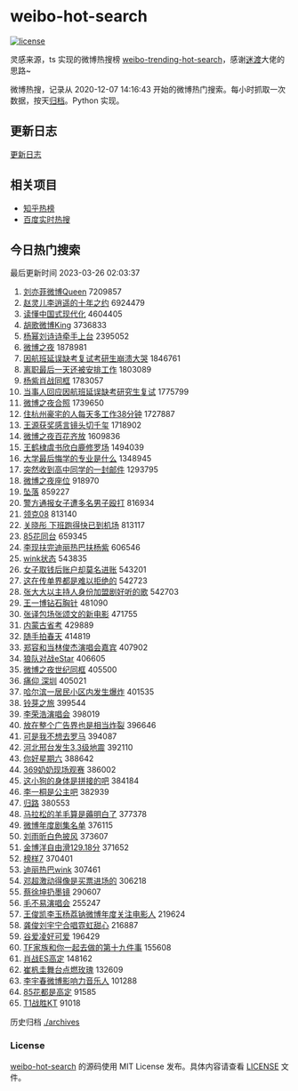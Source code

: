 # weibo-hot-search

[![license](https://img.shields.io/github/license/Arrackisarookie/weibo-hot-search)](https://github.com/Arrackisarookie/weibo-hot-search/blob/master/LICENSE)

灵感来源，ts 实现的微博热搜榜 [weibo-trending-hot-search](https://github.com/justjavac/weibo-trending-hot-search)，感谢[迷渡](https://github.com/justjavac)大佬的思路~

微博热搜，记录从 2020-12-07 14:16:43 开始的微博热门搜索。每小时抓取一次数据，按天[归档](./archives)。Python 实现。

## 更新日志
[更新日志](./UPDATE.md)

## 相关项目
+ [知乎热榜](https://github.com/Arrackisarookie/zhihu-top-search)
+ [百度实时热搜](https://github.com/Arrackisarookie/baidu-hot-search)

## 今日热门搜索

<!-- Rank Begin -->

最后更新时间 2023-03-26 02:03:37

1. [刘亦菲微博Queen](https://s.weibo.com/weibo?q=%23%E5%88%98%E4%BA%A6%E8%8F%B2%E5%BE%AE%E5%8D%9AQueen%23&t=31&band_rank=1&Refer=top) 7209857
1. [赵灵儿李逍遥的十年之约](https://s.weibo.com/weibo?q=%E8%B5%B5%E7%81%B5%E5%84%BF%E6%9D%8E%E9%80%8D%E9%81%A5%E7%9A%84%E5%8D%81%E5%B9%B4%E4%B9%8B%E7%BA%A6&t=31&band_rank=2&Refer=top) 6924479
1. [读懂中国式现代化](https://s.weibo.com/weibo?q=%23%E8%AF%BB%E6%87%82%E4%B8%AD%E5%9B%BD%E5%BC%8F%E7%8E%B0%E4%BB%A3%E5%8C%96%23&t=31&band_rank=3&Refer=top) 4604405
1. [胡歌微博King](https://s.weibo.com/weibo?q=%23%E8%83%A1%E6%AD%8C%E5%BE%AE%E5%8D%9AKing%23&t=31&band_rank=4&Refer=top) 3736833
1. [杨幂刘诗诗牵手上台](https://s.weibo.com/weibo?q=%23%E6%9D%A8%E5%B9%82%E5%88%98%E8%AF%97%E8%AF%97%E7%89%B5%E6%89%8B%E4%B8%8A%E5%8F%B0%23&t=31&band_rank=5&Refer=top) 2395052
1. [微博之夜](https://s.weibo.com/weibo?q=%E5%BE%AE%E5%8D%9A%E4%B9%8B%E5%A4%9C&t=31&band_rank=6&Refer=top) 1878981
1. [因航班延误缺考复试考研生崩溃大哭](https://s.weibo.com/weibo?q=%23%E5%9B%A0%E8%88%AA%E7%8F%AD%E5%BB%B6%E8%AF%AF%E7%BC%BA%E8%80%83%E5%A4%8D%E8%AF%95%E8%80%83%E7%A0%94%E7%94%9F%E5%B4%A9%E6%BA%83%E5%A4%A7%E5%93%AD%23&t=31&band_rank=7&Refer=top) 1846761
1. [离职最后一天还被安排工作](https://s.weibo.com/weibo?q=%23%E7%A6%BB%E8%81%8C%E6%9C%80%E5%90%8E%E4%B8%80%E5%A4%A9%E8%BF%98%E8%A2%AB%E5%AE%89%E6%8E%92%E5%B7%A5%E4%BD%9C%23&t=31&band_rank=8&Refer=top) 1803089
1. [杨紫肖战同框](https://s.weibo.com/weibo?q=%23%E6%9D%A8%E7%B4%AB%E8%82%96%E6%88%98%E5%90%8C%E6%A1%86%23&t=31&band_rank=4&Refer=top) 1783057
1. [当事人回应因航班延误缺考研究生复试](https://s.weibo.com/weibo?q=%23%E5%BD%93%E4%BA%8B%E4%BA%BA%E5%9B%9E%E5%BA%94%E5%9B%A0%E8%88%AA%E7%8F%AD%E5%BB%B6%E8%AF%AF%E7%BC%BA%E8%80%83%E7%A0%94%E7%A9%B6%E7%94%9F%E5%A4%8D%E8%AF%95%23&t=31&band_rank=9&Refer=top) 1775799
1. [微博之夜合照](https://s.weibo.com/weibo?q=%23%E5%BE%AE%E5%8D%9A%E4%B9%8B%E5%A4%9C%E5%90%88%E7%85%A7%23&t=31&band_rank=16&Refer=top) 1739650
1. [住杭州豪宅的人每天多工作38分钟](https://s.weibo.com/weibo?q=%23%E4%BD%8F%E6%9D%AD%E5%B7%9E%E8%B1%AA%E5%AE%85%E7%9A%84%E4%BA%BA%E6%AF%8F%E5%A4%A9%E5%A4%9A%E5%B7%A5%E4%BD%9C38%E5%88%86%E9%92%9F%23&t=31&band_rank=10&Refer=top) 1727887
1. [王源获奖感言镜头切千玺](https://s.weibo.com/weibo?q=%E7%8E%8B%E6%BA%90%E8%8E%B7%E5%A5%96%E6%84%9F%E8%A8%80%E9%95%9C%E5%A4%B4%E5%88%87%E5%8D%83%E7%8E%BA&t=31&band_rank=11&Refer=top) 1718902
1. [微博之夜百花齐放](https://s.weibo.com/weibo?q=%23%E5%BE%AE%E5%8D%9A%E4%B9%8B%E5%A4%9C%E7%99%BE%E8%8A%B1%E9%BD%90%E6%94%BE%23&t=31&band_rank=12&Refer=top) 1609836
1. [王鹤棣虞书欣白鹿修罗场](https://s.weibo.com/weibo?q=%23%E7%8E%8B%E9%B9%A4%E6%A3%A3%E8%99%9E%E4%B9%A6%E6%AC%A3%E7%99%BD%E9%B9%BF%E4%BF%AE%E7%BD%97%E5%9C%BA%23&t=31&band_rank=13&Refer=top) 1494039
1. [大学最后悔学的专业是什么](https://s.weibo.com/weibo?q=%23%E5%A4%A7%E5%AD%A6%E6%9C%80%E5%90%8E%E6%82%94%E5%AD%A6%E7%9A%84%E4%B8%93%E4%B8%9A%E6%98%AF%E4%BB%80%E4%B9%88%23&t=31&band_rank=14&Refer=top) 1348945
1. [突然收到高中同学的一封邮件](https://s.weibo.com/weibo?q=%23%E7%AA%81%E7%84%B6%E6%94%B6%E5%88%B0%E9%AB%98%E4%B8%AD%E5%90%8C%E5%AD%A6%E7%9A%84%E4%B8%80%E5%B0%81%E9%82%AE%E4%BB%B6%23&t=31&band_rank=15&Refer=top) 1293795
1. [微博之夜座位](https://s.weibo.com/weibo?q=%23%E5%BE%AE%E5%8D%9A%E4%B9%8B%E5%A4%9C%E5%BA%A7%E4%BD%8D%23&t=31&band_rank=17&Refer=top) 918970
1. [坠落](https://s.weibo.com/weibo?q=%E5%9D%A0%E8%90%BD&t=31&band_rank=18&Refer=top) 859227
1. [警方通报女子遭多名男子殴打](https://s.weibo.com/weibo?q=%23%E8%AD%A6%E6%96%B9%E9%80%9A%E6%8A%A5%E5%A5%B3%E5%AD%90%E9%81%AD%E5%A4%9A%E5%90%8D%E7%94%B7%E5%AD%90%E6%AE%B4%E6%89%93%23&t=31&band_rank=19&Refer=top) 816934
1. [领克08](https://s.weibo.com/weibo?q=%E9%A2%86%E5%85%8B08&t=31&band_rank=20&Refer=top) 813140
1. [关晓彤 下班跑得快已到机场](https://s.weibo.com/weibo?q=%E5%85%B3%E6%99%93%E5%BD%A4%20%E4%B8%8B%E7%8F%AD%E8%B7%91%E5%BE%97%E5%BF%AB%E5%B7%B2%E5%88%B0%E6%9C%BA%E5%9C%BA&t=31&band_rank=21&Refer=top) 813117
1. [85花同台](https://s.weibo.com/weibo?q=85%E8%8A%B1%E5%90%8C%E5%8F%B0&t=31&band_rank=22&Refer=top) 659345
1. [李现扶完迪丽热巴扶杨紫](https://s.weibo.com/weibo?q=%23%E6%9D%8E%E7%8E%B0%E6%89%B6%E5%AE%8C%E8%BF%AA%E4%B8%BD%E7%83%AD%E5%B7%B4%E6%89%B6%E6%9D%A8%E7%B4%AB%23&t=31&band_rank=6&Refer=top) 606546
1. [wink状态](https://s.weibo.com/weibo?q=%23wink%E7%8A%B6%E6%80%81%23&t=31&band_rank=23&Refer=top) 543835
1. [女子取钱后账户却莫名进账](https://s.weibo.com/weibo?q=%23%E5%A5%B3%E5%AD%90%E5%8F%96%E9%92%B1%E5%90%8E%E8%B4%A6%E6%88%B7%E5%8D%B4%E8%8E%AB%E5%90%8D%E8%BF%9B%E8%B4%A6%23&t=31&band_rank=24&Refer=top) 543201
1. [这在传单界都是难以拒绝的](https://s.weibo.com/weibo?q=%23%E8%BF%99%E5%9C%A8%E4%BC%A0%E5%8D%95%E7%95%8C%E9%83%BD%E6%98%AF%E9%9A%BE%E4%BB%A5%E6%8B%92%E7%BB%9D%E7%9A%84%23&t=31&band_rank=25&Refer=top) 542723
1. [张大大以主持人身份加盟剧好听的歌](https://s.weibo.com/weibo?q=%23%E5%BC%A0%E5%A4%A7%E5%A4%A7%E4%BB%A5%E4%B8%BB%E6%8C%81%E4%BA%BA%E8%BA%AB%E4%BB%BD%E5%8A%A0%E7%9B%9F%E5%89%A7%E5%A5%BD%E5%90%AC%E7%9A%84%E6%AD%8C%23&t=31&band_rank=26&Refer=top) 542703
1. [王一博钻石胸针](https://s.weibo.com/weibo?q=%23%E7%8E%8B%E4%B8%80%E5%8D%9A%E9%92%BB%E7%9F%B3%E8%83%B8%E9%92%88%23&t=31&band_rank=27&Refer=top) 481090
1. [张译包场张颂文的新电影](https://s.weibo.com/weibo?q=%23%E5%BC%A0%E8%AF%91%E5%8C%85%E5%9C%BA%E5%BC%A0%E9%A2%82%E6%96%87%E7%9A%84%E6%96%B0%E7%94%B5%E5%BD%B1%23&t=31&band_rank=28&Refer=top) 471755
1. [内蒙古省考](https://s.weibo.com/weibo?q=%E5%86%85%E8%92%99%E5%8F%A4%E7%9C%81%E8%80%83&t=31&band_rank=29&Refer=top) 429889
1. [随手拍春天](https://s.weibo.com/weibo?q=%23%E9%9A%8F%E6%89%8B%E6%8B%8D%E6%98%A5%E5%A4%A9%23&t=31&band_rank=30&Refer=top) 414819
1. [郑容和当林俊杰演唱会嘉宾](https://s.weibo.com/weibo?q=%23%E9%83%91%E5%AE%B9%E5%92%8C%E5%BD%93%E6%9E%97%E4%BF%8A%E6%9D%B0%E6%BC%94%E5%94%B1%E4%BC%9A%E5%98%89%E5%AE%BE%23&t=31&band_rank=31&Refer=top) 407902
1. [狼队对战eStar](https://s.weibo.com/weibo?q=%23%E7%8B%BC%E9%98%9F%E5%AF%B9%E6%88%98eStar%23&t=31&band_rank=32&Refer=top) 406605
1. [微博之夜世纪同框](https://s.weibo.com/weibo?q=%23%E5%BE%AE%E5%8D%9A%E4%B9%8B%E5%A4%9C%E4%B8%96%E7%BA%AA%E5%90%8C%E6%A1%86%23&t=31&band_rank=33&Refer=top) 405500
1. [痛仰 深圳](https://s.weibo.com/weibo?q=%E7%97%9B%E4%BB%B0%20%E6%B7%B1%E5%9C%B3&t=31&band_rank=34&Refer=top) 405021
1. [哈尔滨一居民小区内发生爆炸](https://s.weibo.com/weibo?q=%23%E5%93%88%E5%B0%94%E6%BB%A8%E4%B8%80%E5%B1%85%E6%B0%91%E5%B0%8F%E5%8C%BA%E5%86%85%E5%8F%91%E7%94%9F%E7%88%86%E7%82%B8%23&t=31&band_rank=35&Refer=top) 401535
1. [铃芽之旅](https://s.weibo.com/weibo?q=%E9%93%83%E8%8A%BD%E4%B9%8B%E6%97%85&t=31&band_rank=36&Refer=top) 399544
1. [李荣浩演唱会](https://s.weibo.com/weibo?q=%E6%9D%8E%E8%8D%A3%E6%B5%A9%E6%BC%94%E5%94%B1%E4%BC%9A&t=31&band_rank=37&Refer=top) 398019
1. [放在整个广告界也是相当炸裂](https://s.weibo.com/weibo?q=%23%E6%94%BE%E5%9C%A8%E6%95%B4%E4%B8%AA%E5%B9%BF%E5%91%8A%E7%95%8C%E4%B9%9F%E6%98%AF%E7%9B%B8%E5%BD%93%E7%82%B8%E8%A3%82%23&t=31&band_rank=38&Refer=top) 396646
1. [可是我不想去罗马](https://s.weibo.com/weibo?q=%23%E5%8F%AF%E6%98%AF%E6%88%91%E4%B8%8D%E6%83%B3%E5%8E%BB%E7%BD%97%E9%A9%AC%23&t=31&band_rank=39&Refer=top) 394087
1. [河北邢台发生3.3级地震](https://s.weibo.com/weibo?q=%23%E6%B2%B3%E5%8C%97%E9%82%A2%E5%8F%B0%E5%8F%91%E7%94%9F3.3%E7%BA%A7%E5%9C%B0%E9%9C%87%23&t=31&band_rank=40&Refer=top) 392110
1. [你好星期六](https://s.weibo.com/weibo?q=%E4%BD%A0%E5%A5%BD%E6%98%9F%E6%9C%9F%E5%85%AD&t=31&band_rank=41&Refer=top) 388642
1. [369奶奶现场观赛](https://s.weibo.com/weibo?q=%23369%E5%A5%B6%E5%A5%B6%E7%8E%B0%E5%9C%BA%E8%A7%82%E8%B5%9B%23&t=31&band_rank=42&Refer=top) 386002
1. [这小狗的身体是拼接的吧](https://s.weibo.com/weibo?q=%23%E8%BF%99%E5%B0%8F%E7%8B%97%E7%9A%84%E8%BA%AB%E4%BD%93%E6%98%AF%E6%8B%BC%E6%8E%A5%E7%9A%84%E5%90%A7%23&t=31&band_rank=43&Refer=top) 384184
1. [李一桐是公主吧](https://s.weibo.com/weibo?q=%23%E6%9D%8E%E4%B8%80%E6%A1%90%E6%98%AF%E5%85%AC%E4%B8%BB%E5%90%A7%23&t=31&band_rank=44&Refer=top) 382939
1. [归路](https://s.weibo.com/weibo?q=%E5%BD%92%E8%B7%AF&t=31&band_rank=45&Refer=top) 380553
1. [马拉松的羊毛算是薅明白了](https://s.weibo.com/weibo?q=%23%E9%A9%AC%E6%8B%89%E6%9D%BE%E7%9A%84%E7%BE%8A%E6%AF%9B%E7%AE%97%E6%98%AF%E8%96%85%E6%98%8E%E7%99%BD%E4%BA%86%23&t=31&band_rank=46&Refer=top) 377378
1. [微博年度剧集名单](https://s.weibo.com/weibo?q=%23%E5%BE%AE%E5%8D%9A%E5%B9%B4%E5%BA%A6%E5%89%A7%E9%9B%86%E5%90%8D%E5%8D%95%23&t=31&band_rank=47&Refer=top) 376115
1. [刘雨昕白色披风](https://s.weibo.com/weibo?q=%23%E5%88%98%E9%9B%A8%E6%98%95%E7%99%BD%E8%89%B2%E6%8A%AB%E9%A3%8E%23&t=31&band_rank=48&Refer=top) 373607
1. [金博洋自由滑129.18分](https://s.weibo.com/weibo?q=%23%E9%87%91%E5%8D%9A%E6%B4%8B%E8%87%AA%E7%94%B1%E6%BB%91129.18%E5%88%86%23&t=31&band_rank=49&Refer=top) 371652
1. [榜样7](https://s.weibo.com/weibo?q=%E6%A6%9C%E6%A0%B77&t=31&band_rank=50&Refer=top) 370401
1. [迪丽热巴wink](https://s.weibo.com/weibo?q=%23%E8%BF%AA%E4%B8%BD%E7%83%AD%E5%B7%B4wink%23&t=31&band_rank=17&Refer=top) 307461
1. [邓超激动得像是买票进场的](https://s.weibo.com/weibo?q=%23%E9%82%93%E8%B6%85%E6%BF%80%E5%8A%A8%E5%BE%97%E5%83%8F%E6%98%AF%E4%B9%B0%E7%A5%A8%E8%BF%9B%E5%9C%BA%E7%9A%84%23&t=31&band_rank=22&Refer=top) 306218
1. [蔡徐坤扔墨镜](https://s.weibo.com/weibo?q=%E8%94%A1%E5%BE%90%E5%9D%A4%E6%89%94%E5%A2%A8%E9%95%9C&t=31&band_rank=31&Refer=top) 290607
1. [毛不易演唱会](https://s.weibo.com/weibo?q=%E6%AF%9B%E4%B8%8D%E6%98%93%E6%BC%94%E5%94%B1%E4%BC%9A&t=31&band_rank=36&Refer=top) 255247
1. [王俊凯李玉杨荔钠微博年度关注电影人](https://s.weibo.com/weibo?q=%23%E7%8E%8B%E4%BF%8A%E5%87%AF%E6%9D%8E%E7%8E%89%E6%9D%A8%E8%8D%94%E9%92%A0%E5%BE%AE%E5%8D%9A%E5%B9%B4%E5%BA%A6%E5%85%B3%E6%B3%A8%E7%94%B5%E5%BD%B1%E4%BA%BA%23&t=31&band_rank=48&Refer=top) 219624
1. [龚俊刘宇宁合唱霓虹甜心](https://s.weibo.com/weibo?q=%23%E9%BE%9A%E4%BF%8A%E5%88%98%E5%AE%87%E5%AE%81%E5%90%88%E5%94%B1%E9%9C%93%E8%99%B9%E7%94%9C%E5%BF%83%23&t=31&band_rank=49&Refer=top) 216887
1. [谷爱凌好可爱](https://s.weibo.com/weibo?q=%23%E8%B0%B7%E7%88%B1%E5%87%8C%E5%A5%BD%E5%8F%AF%E7%88%B1%23&t=31&band_rank=10&Refer=top) 196429
1. [TF家族和你一起去做的第十九件事](https://s.weibo.com/weibo?q=%23TF%E5%AE%B6%E6%97%8F%E5%92%8C%E4%BD%A0%E4%B8%80%E8%B5%B7%E5%8E%BB%E5%81%9A%E7%9A%84%E7%AC%AC%E5%8D%81%E4%B9%9D%E4%BB%B6%E4%BA%8B%23&t=31&band_rank=28&Refer=top) 155608
1. [肖战ES高定](https://s.weibo.com/weibo?q=%23%E8%82%96%E6%88%98ES%E9%AB%98%E5%AE%9A%23&t=31&band_rank=31&Refer=top) 148162
1. [崔杋圭舞台点燃玫瑰](https://s.weibo.com/weibo?q=%23%E5%B4%94%E6%9D%8B%E5%9C%AD%E8%88%9E%E5%8F%B0%E7%82%B9%E7%87%83%E7%8E%AB%E7%91%B0%23&t=31&band_rank=33&Refer=top) 132609
1. [李宇春微博影响力音乐人](https://s.weibo.com/weibo?q=%23%E6%9D%8E%E5%AE%87%E6%98%A5%E5%BE%AE%E5%8D%9A%E5%BD%B1%E5%93%8D%E5%8A%9B%E9%9F%B3%E4%B9%90%E4%BA%BA%23&t=31&band_rank=42&Refer=top) 101288
1. [85花都是高定](https://s.weibo.com/weibo?q=%2385%E8%8A%B1%E9%83%BD%E6%98%AF%E9%AB%98%E5%AE%9A%23&t=31&band_rank=45&Refer=top) 91585
1. [T1战胜KT](https://s.weibo.com/weibo?q=%23T1%E6%88%98%E8%83%9CKT%23&t=31&band_rank=46&Refer=top) 91018
<!-- Rank End -->

历史归档 [./archives](./archives)

### License

[weibo-hot-search](https://github.com/Arrackisarookie/weibo-hot-search) 的源码使用 MIT License 发布。具体内容请查看 [LICENSE](./LICENSE) 文件。
